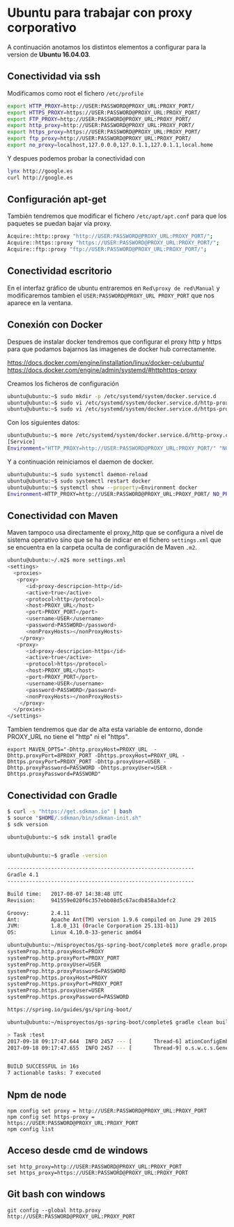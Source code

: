 Ubuntu para trabajar con proxy corporativo
==========================================

A continuación anotamos los distintos elementos a configurar para la version de **Ubuntu 16.04.03**.

Conectividad via ssh
--------------------
Modificamos como root el fichero `/etc/profile`

```bash
export HTTP_PROXY=http://USER:PASSWORD@PROXY_URL:PROXY_PORT/
export HTTPS_PROXY=https://USER:PASSWORD@PROXY_URL:PROXY_PORT/
export FTP_PROXY=http://USER:PASSWORD@PROXY_URL:PROXY_PORT/
export http_proxy=http://USER:PASSWORD@PROXY_URL:PROXY_PORT/
export https_proxy=https://USER:PASSWORD@PROXY_URL:PROXY_PORT/
export ftp_proxy=http://USER:PASSWORD@PROXY_URL:PROXY_PORT/
export no_proxy=localhost,127.0.0.0,127.0.1.1,127.0.1.1,local.home
```

Y despues podemos probar la conectividad con

```bash
lynx http://google.es
curl http://google.es
```

Configuración apt-get
---------------------
También tendremos que modificar el fichero `/etc/apt/apt.conf` para que los paquetes
se puedan bajar vía proxy.

```bash
Acquire::http::proxy "http://USER:PASSWORD@PROXY_URL:PROXY_PORT/";
Acquire::https::proxy "https://USER:PASSWORD@PROXY_URL:PROXY_PORT/";
Acquire::ftp::proxy "ftp://USER:PASSWORD@PROXY_URL:PROXY_PORT/";
```

Conectividad escritorio
-----------------------
En el interfaz gráfico de ubuntu entraremos en `Red\proxy de red\Manual` y modificaremos tambien el `USER:PASSWORD@PROXY_URL PROXY_PORT`
que nos aparece en la ventana.

Conexión con Docker
-----------------------
Despues de instalar docker tendremos que configurar el proxy http y https para que podamos bajarnos
las imagenes de docker hub correctamente.

https://docs.docker.com/engine/installation/linux/docker-ce/ubuntu/
https://docs.docker.com/engine/admin/systemd/#httphttps-proxy

Creamos los ficheros de configuración
```bash
ubuntu@ubuntu:~$ sudo mkdir -p /etc/systemd/system/docker.service.d
ubuntu@ubuntu:~$ sudo vi /etc/systemd/system/docker.service.d/http-proxy.conf
ubuntu@ubuntu:~$ sudo vi /etc/systemd/system/docker.service.d/https-proxy.conf
```

Con los siguientes datos:
```bash
ubuntu@ubuntu:~$ more /etc/systemd/system/docker.service.d/http-proxy.conf
[Service]
Environment="HTTP_PROXY=http://USER:PASSWORD@PROXY_URL:PROXY_PORT/" "NO_PROXY=localhost,127.0.0.1"
```

Y a continuación reiniciamos el daemon de docker.
```bash
ubuntu@ubuntu:~$ sudo systemctl daemon-reload
ubuntu@ubuntu:~$ sudo systemctl restart docker
ubuntu@ubuntu:~$ systemctl show --property=Environment docker
Environment=HTTP_PROXY=http://USER:PASSWORD@PROXY_URL:PROXY_PORT/ NO_PROXY=localhost,127.0.0.1 HTTPS_PROXY=https://USER:PASSWORD@PROXY_URL:PROXY_PORT/
```

Conectividad con Maven
----------------------
Maven tampoco usa directamente el proxy_http que se configura a nivel de sistema operativo sino que se ha de indicar
en el fichero `settings.xml` que se encuentra en la carpeta oculta de configuración de Maven `.m2`.

```bash
ubuntu@ubuntu:~/.m2$ more settings.xml
<settings>
  <proxies>
   <proxy>
      <id>proxy-descripcion-http</id>
      <active>true</active>
      <protocol>http</protocol>
      <host>PROXY_URL</host>
      <port>PROXY_PORT</port>
      <username>USER</username>
      <password>PASSWORD</password>
      <nonProxyHosts></nonProxyHosts>
    </proxy>
   <proxy>
      <id>proxy-descripcion-https</id>
      <active>true</active>
      <protocol>https</protocol>
      <host>PROXY_URL</host>
      <port>PROXY_PORT</port>
      <username>USER</username>
      <password>PASSWORD</password>
      <nonProxyHosts></nonProxyHosts>
    </proxy>
  </proxies>
</settings>
```
Tambien tendremos que dar de alta esta variable de entorno, donde PROXY_URL no tiene el "http" ni el "https".
```
export MAVEN_OPTS="-Dhttp.proxyHost=PROXY_URL  -Dhttp.proxyPort=8PROXY_PORT -Dhttps.proxyHost=PROXY_URL -Dhttps.proxyPort=PROXY_PORT -Dhttp.proxyUser=USER -Dhttp.proxyPassword=PASSWORD -Dhttps.proxyUser=USER -Dhttps.proxyPassword=PASSWORD"
```

Conectividad con Gradle
------------------------
```bash
$ curl -s "https://get.sdkman.io" | bash
$ source "$HOME/.sdkman/bin/sdkman-init.sh"
$ sdk version

ubuntu@ubuntu:~$ sdk install gradle


ubuntu@ubuntu:~$ gradle -version

------------------------------------------------------------
Gradle 4.1
------------------------------------------------------------

Build time:   2017-08-07 14:38:48 UTC
Revision:     941559e020f6c357ebb08d5c67acdb858a3defc2

Groovy:       2.4.11
Ant:          Apache Ant(TM) version 1.9.6 compiled on June 29 2015
JVM:          1.8.0_131 (Oracle Corporation 25.131-b11)
OS:           Linux 4.10.0-33-generic amd64

ubuntu@ubuntu:~/misproyectos/gs-spring-boot/complete$ more gradle.properties
systemProp.http.proxyHost=PROXY
systemProp.http.proxyPort=PROXY_PORT
systemProp.http.proxyUser=USER
systemProp.http.proxyPassword=PASSWORD
systemProp.https.proxyHost=PROXY
systemProp.https.proxyPort=PROXY_PORT
systemProp.https.proxyUser=USER
systemProp.https.proxyPassword=PASSWORD
```

```bash
https://spring.io/guides/gs/spring-boot/
```

```bash
ubuntu@ubuntu:~/misproyectos/gs-spring-boot/complete$ gradle clean build

> Task :test
2017-09-18 09:17:47.644  INFO 2457 --- [       Thread-6] ationConfigEmbeddedWebApplicationContext : Closing org.springframework.boot.context.embedded.AnnotationConfigEmbeddedWebApplicationContext@678b56a5: startup date [Mon Sep 18 09:17:36 PDT 2017]; root of context hierarchy
2017-09-18 09:17:47.655  INFO 2457 --- [       Thread-9] o.s.w.c.s.GenericWebApplicationContext   : Closing org.springframework.web.context.support.GenericWebApplicationContext@7094bfce: startup date [Mon Sep 18 09:17:44 PDT 2017]; root of context hierarchy


BUILD SUCCESSFUL in 16s
7 actionable tasks: 7 executed
```

Npm de node
-----------
```
npm config set proxy = http://USER:PASSWORD@PROXY_URL:PROXY_PORT
npm config set https-proxy = https://USER:PASSWORD@PROXY_URL:PROXY_PORT
npm config list
```

Acceso desde cmd de windows
---------------------------
```
set http_proxy=http://USER:PASSWORD@PROXY_URL:PROXY_PORT
set https_proxy=https://USER:PASSWORD@PROXY_URL:PROXY_PORT
```

Git bash con windows
--------------------
```
git config --global http.proxy http://USER:PASSWORD@PROXY_URL:PROXY_PORT
```
